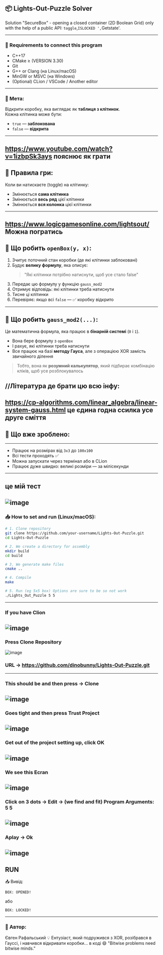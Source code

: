 ## 📦 Lights-Out-Puzzle Solver

Solution "SecureBox" - opening a closed container (2D Boolean Grid) only with the help of a public API: `toggle`,` ISLOCKED ', `Getstate'.

---

### 🔧 Requirements to connect this program

- C++17 
- CMake ≥ (VERSION 3.30)
- Git
- G++ or Clang (на Linux/macOS)
- MinGW or MSVC (на Windows)
- (Optional) CLion / VSCode / Another editor

---


### 🔐 Мета:
Відкрити коробку, яка виглядає як **таблиця з клітинок**.  
Кожна клітинка може бути:
- `true` — **заблокована**
- `false` — **відкрита**
---
https://www.youtube.com/watch?v=1izbpSk3ays 
пояснює як грати 
---

## 🧩 Правила гри:
Коли ви натискаєте (toggle) на клітинку:
- Змінюється **сама клітинка**
- Змінюється **весь ряд** цієї клітинки
- Змінюється **вся колонка** цієї клітинки
---
https://www.logicgamesonline.com/lightsout/
Можна погратись 
---

## 🔧 Що робить `openBox(y, x)`:
1. Зчитує поточний стан коробки (де які клітинки заблоковані)
2. Будує **велику формулу**, яка описує:
   > "Які клітинки потрібно натиснути, щоб усе стало false"
3. Передає цю формулу у функцію `gauss_mod2`
4. Отримує відповідь: які клітинки треба натиснути
5. Тисне ці клітинки
6. Перевіряє: якщо всі `false` — ✅ коробку відкрито

---

## 🔬 Що робить `gauss_mod2(...)`:
Це математична формула, яка працює в **бінарній системі** (`0` і `1`).

- Вона бере формулу з `openBox`
- І рахує, які клітинки треба натиснути
- Все працює на базі **методу Гауса**, але з операцією XOR замість звичайного ділення

> Тобто, вона як **розумний калькулятор**, який підбирає комбінацію кліків, щоб усе розблокувалось

//Література де брати цю всю інфу: 
---
https://cp-algorithms.com/linear_algebra/linear-system-gauss.html
це єдина годна ссилка усе друге сміття 
---


## 🧪 Що вже зроблено:
---
- Працює на розмірах від `3x3` до `100x100`
- Всі тести проходять ✅
- Можна запускати через термінал або в CLion
- Працює дуже швидко: великі розміри — за мілісекунди
---
це мій тест
---
![image](https://github.com/user-attachments/assets/1ca4deb0-8c20-4b3b-8f6f-e8f37ddc935e)
---


### 📥 How to set and run (Linux/macOS):

```bash
# 1. Clone repository
git clone https://github.com/your-username/Lights-Out-Puzzle.git
cd Lights-Out-Puzzle

# 2. We create a directory for assembly
mkdir build
cd build

# 3. We generate make files
cmake ..

# 4. Compile
make

# 5. Run (eg 5x5 box) Options are sure to be so not work
./Lights_Out_Puzzle 5 5 
```

---

###  If you have Clion 
![image](https://github.com/user-attachments/assets/4f05a3c9-9dea-400e-bee1-6126eef27008)
---
### Press Clone Repository 
![image](https://github.com/user-attachments/assets/e7071670-303f-4f30-aeab-a5584f886f58)

### URL -> https://github.com/dinobunny/Lights-Out-Puzzle.git
---
### This should be and then press -> Clone
![image](https://github.com/user-attachments/assets/a76ce317-2c2e-4af0-bdcb-393611eb9c64)
---
### Goes tight and then press Trust Project
![image](https://github.com/user-attachments/assets/c445bf94-c04b-47cf-9458-a6b2af48252e)
---
### Get out of the project setting up, click OK
![image](https://github.com/user-attachments/assets/f7d893c2-ec30-4ce0-ab94-402f8940548e)
---
### We see this Ecran
![image](https://github.com/user-attachments/assets/712a7558-1669-4378-a41a-c20df4188936)
---
### Click on 3 dots -> Edit -> (we find and fit) Program Arguments: 5 5
![image](https://github.com/user-attachments/assets/16bb03aa-4724-4ac0-ad26-d8ce45c1250c)
---
### Aplay -> Ok 
![image](https://github.com/user-attachments/assets/d00e8bf2-bf42-408b-97c6-76c089a022b6)
---
RUN  
---

📤 Вивід:
```
BOX: OPENED!
```
або
```
BOX: LOCKED!
```
---
### 👤 Автор:
Євген Рафальський
💡 Ентузіаст, який подружився з XOR, розібрався в Гауссі, і навчився відкривати коробки... в коді 😄
"Bitwise problems need bitwise minds."
